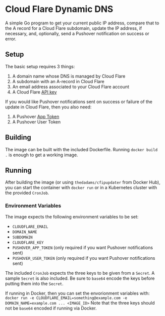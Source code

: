 # Cloud Flare Dynamic DNS
A simple Go program to get your current public IP address, compare that to the A record for a Cloud Flare subdomain, update the IP address, if necessary, and, optionally, send a Pushover notification on success or error.

## Setup
The basic setup requires 3 things:
1. A domain name whose DNS is managed by Cloud Flare
2. A subdomain with an A-record in Cloud Flare
3. An email address associated to your Cloud Flare account
4. A Cloud Flare [API key](https://support.cloudflare.com/hc/en-us/articles/200167836-Managing-API-Tokens-and-Keys#:~:text=%20To%20retrieve%20your%20API%20key%3A%20%201,Captcha%20before%20the%20change%20is%20applied.%20More%20)

If you would like Pushover notifications sent on success or failure of the update in Cloud Flare, then you also need:
1. A Pushover [App Token](https://pushover.net/apps/build)
2. A Pushover User Token

## Building
The image can be built with the included Dockerfile. Running `docker build .` is enough to get a working image.

## Running
After building the image (or using `thedadams/cfipupdater` from Docker Hub), you can start the container with `docker run` or in a Kubernetes cluster with the provided `CronJob`.
### Environment Variables
The image expects the following environment variables to be set:
- `CLOUDFLARE_EMAIL`
- `DOMAIN_NAME`
- `SUBDOMAIN`
- `CLOUDFLARE_KEY`
- `PUSHOVER_APP_TOKEN` (only required if you want Pushover notifications sent)
- `PUSHOVER_USER_TOKEN` (only required if you want Pushover notifications sent)

The included `CronJob` expects the three keys to be given from a `Secret`. A sample `Secret` is also included. Be sure to `base64` encode the keys before putting them into the `Secret`.

If running in Docker, then you can set the envorionment variables with:
`docker run -e CLOUDFLARE_EMAIL=something@example.com -e DOMAIN_NAME=example.com ... <IMAGE_ID>`
Note that the three keys should not be `base64` encoded if running via Docker.
